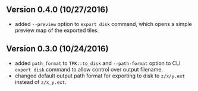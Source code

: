 ## Version 0.4.0 (10/27/2016)
* added `--preview` option to `export disk` command, which opens a simple
preview map of the exported tiles.


## Version 0.3.0 (10/24/2016)
* added `path_format` to `TPK::to_disk` and `--path-format` option to 
CLI `export disk` command to allow control over output filename.
* changed default output path format for exporting to disk to `z/x/y.ext` 
instead of `z/x_y.ext`.